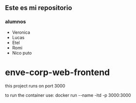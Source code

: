 ## Este es mi repositorio

### alumnos

- Veronica
- Lucas
- Etel
- Romi
- Nico puto

# enve-corp-web-frontend

this project runs on port 3000


to run the container use:
     docker run --name <name> -itd -p 3000:3000 <image>

